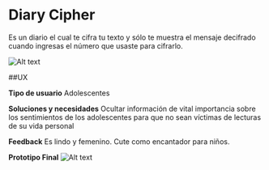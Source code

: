 # Diary Cipher

Es un diario el cual te cifra tu texto y sólo te muestra el mensaje decifrado cuando ingresas el número que usaste para cifrarlo.


![Alt text](./cifrar.JPG)

##UX

**Tipo de usuario**
Adolescentes

**Soluciones y necesidades**
Ocultar información de vital importancia sobre los sentimientos de los adolescentes para que no sean víctimas de lecturas de su vida personal

**Feedback**
Es lindo y femenino.
Cute como encantador para niños.

**Prototipo Final**
![Alt text](./cipher.JPG)
